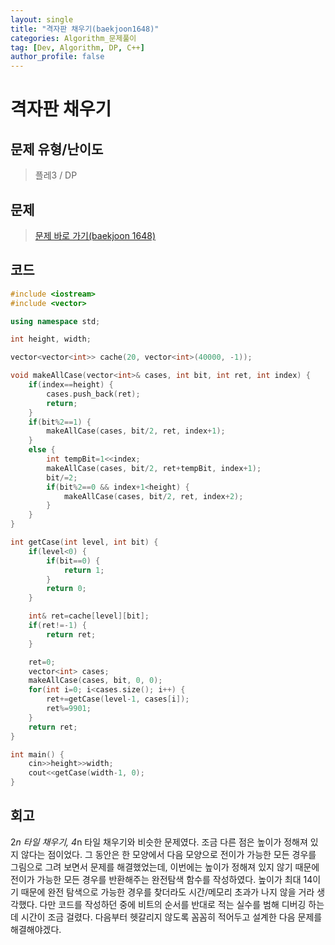 ```yaml
---
layout: single
title: "격자판 채우기(baekjoon1648)"
categories: Algorithm_문제풀이
tag: [Dev, Algorithm, DP, C++]
author_profile: false
---
```


# 격자판 채우기

## 문제 유형/난이도
>플레3 / DP

## 문제
> <a href="https://www.acmicpc.net/problem/1648">문제 바로 가기(baekjoon 1648)</a>

## 코드
```c++
#include <iostream>
#include <vector>

using namespace std;

int height, width;

vector<vector<int>> cache(20, vector<int>(40000, -1));

void makeAllCase(vector<int>& cases, int bit, int ret, int index) {
    if(index==height) {
        cases.push_back(ret);
        return;
    }    
    if(bit%2==1) {
        makeAllCase(cases, bit/2, ret, index+1);
    }
    else {
        int tempBit=1<<index;
        makeAllCase(cases, bit/2, ret+tempBit, index+1);
        bit/=2;
        if(bit%2==0 && index+1<height) {
            makeAllCase(cases, bit/2, ret, index+2);
        }
    }
}

int getCase(int level, int bit) {
    if(level<0) {
        if(bit==0) {
            return 1;
        }
        return 0;
    }

    int& ret=cache[level][bit];
    if(ret!=-1) {
        return ret;
    }

    ret=0;    
    vector<int> cases;
    makeAllCase(cases, bit, 0, 0);
    for(int i=0; i<cases.size(); i++) {
        ret+=getCase(level-1, cases[i]);
        ret%=9901;
    }
    return ret;
}

int main() {
    cin>>height>>width;
    cout<<getCase(width-1, 0);
}
```

## 회고
2*n 타일 채우기, 4*n 타일 채우기와 비슷한 문제였다. 조금 다른 점은 높이가 정해져 있지 않다는 점이었다. 그 동안은 한 모양에서 다음 모양으로 전이가 가능한 모든 경우를 그림으로 그려 보면서 문제를 해결했었는데, 이번에는 높이가 정해져 있지 않기 때문에 전이가 가능한 모든 경우를 반환해주는 완전탐색 함수를 작성하였다. 높이가 최대 14이기 때문에 완전 탐색으로 가능한 경우를 찾더라도 시간/메모리 초과가 나지 않을 거라 생각했다. 다만 코드를 작성하던 중에 비트의 순서를 반대로 적는 실수를 범해 디버깅 하는데 시간이 조금 걸렸다. 다음부터 헷갈리지 않도록 꼼꼼히 적어두고 설계한 다음 문제를 해결해야겠다.